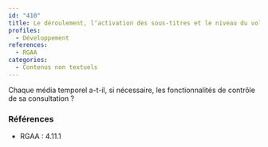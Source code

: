 ```yaml
---
id: "410"
title: Le déroulement, l‘activation des sous-titres et le niveau du volume sonore des contenus audios et vidéos sont contrôlables par l‘utilisateur.
profiles:
  - Développement
references:
  - RGAA
categories:
  - Contenus non textuels
---
```


Chaque média temporel a-t-il, si nécessaire, les fonctionnalités de contrôle de sa consultation ?

### Références

*   RGAA : 4.11.1
